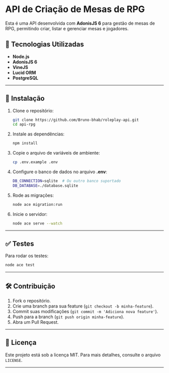 # API de Criação de Mesas de RPG

Esta é uma API desenvolvida com **AdonisJS 6** para gestão de mesas de RPG, permitindo criar, listar e gerenciar mesas e jogadores.

## 🚀 Tecnologias Utilizadas

- **Node.js**
- **AdonisJS 6**
- **VineJS**
- **Lucid ORM**
- **PostgreSQL**

---

## 📌 Instalação

1. Clone o repositório:

   ```sh
   git clone https://github.com/Bruno-bhab/roleplay-api.git
   cd api-rpg
   ```

2. Instale as dependências:

   ```sh
   npm install
   ```

3. Copie o arquivo de variáveis de ambiente:

   ```sh
   cp .env.example .env
   ```

4. Configure o banco de dados no arquivo **.env**:

   ```sh
   DB_CONNECTION=sqlite  # Ou outro banco suportado
   DB_DATABASE=./database.sqlite
   ```

5. Rode as migrações:

   ```sh
   node ace migration:run
   ```

6. Inicie o servidor:
   ```sh
   node ace serve --watch
   ```

---

## ✅ Testes

Para rodar os testes:

```sh
node ace test
```

---

## 🛠 Contribuição

1. Fork o repositório.
2. Crie uma branch para sua feature (`git checkout -b minha-feature`).
3. Commit suas modificações (`git commit -m 'Adiciona nova feature'`).
4. Push para a branch (`git push origin minha-feature`).
5. Abra um Pull Request.

---

## 📜 Licença

Este projeto está sob a licença MIT. Para mais detalhes, consulte o arquivo `LICENSE`.

---
